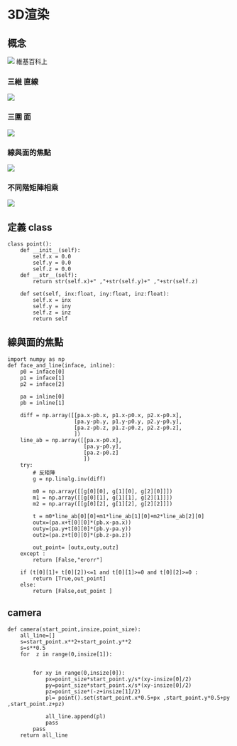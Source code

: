 # 3D渲染

## 概念
![](https://i.imgur.com/R4PPWy0.png)
維基百科上
### 三維 直線
![](https://i.imgur.com/XXLV3bz.png)
### 三圍 面
![](https://i.imgur.com/DBoWX4W.png)
### 線與面的焦點
![](https://i.imgur.com/M4mM21C.png)
### 不同階矩陣相乘
![](https://pic3.zhimg.com/v2-70870223f10b4e050fe324a9d3de18fa_b.jpg)
## 定義 class
```python=
class point():
    def __init__(self):
        self.x = 0.0
        self.y = 0.0
        self.z = 0.0
    def __str__(self):
        return str(self.x)+" ,"+str(self.y)+" ,"+str(self.z)

    def set(self, inx:float, iny:float, inz:float):
        self.x = inx
        self.y = iny
        self.z = inz
        return self

```
## 線與面的焦點
```python=
import numpy as np
def face_and_line(inface, inline):
    p0 = inface[0]
    p1 = inface[1]
    p2 = inface[2]

    pa = inline[0]
    pb = inline[1]

    diff = np.array([[pa.x-pb.x, p1.x-p0.x, p2.x-p0.x],
                     [pa.y-pb.y, p1.y-p0.y, p2.y-p0.y],
                     [pa.z-pb.z, p1.z-p0.z, p2.z-p0.z],
                     ])
    line_ab = np.array([[pa.x-p0.x],
                        [pa.y-p0.y],
                        [pa.z-p0.z]
                        ])
    try:
        # 反矩陣
        g = np.linalg.inv(diff)
        
        m0 = np.array([[g[0][0], g[1][0], g[2][0]]])
        m1 = np.array([[g[0][1], g[1][1], g[2][1]]])
        m2 = np.array([[g[0][2], g[1][2], g[2][2]]])

        t = m0*line_ab[0][0]+m1*line_ab[1][0]+m2*line_ab[2][0]
        outx=(pa.x+t[0][0]*(pb.x-pa.x))
        outy=(pa.y+t[0][0]*(pb.y-pa.y))
        outz=(pa.z+t[0][0]*(pb.z-pa.z))

        out_point= [outx,outy,outz]
    except :
        return [False,"erorr"]

    if (t[0][1]+ t[0][2])<=1 and t[0][1]>=0 and t[0][2]>=0 :
        return [True,out_point]
    else:
        return [False,out_point ]

```

## camera
```python=
def camera(start_point,insize,point_size):
    all_line=[]
    s=start_point.x**2+start_point.y**2
    s=s**0.5
    for  z in range(0,insize[1]):


        for xy in range(0,insize[0]):
            px=point_size*start_point.y/s*(xy-insize[0]/2)
            py=point_size*start_point.x/s*(xy-insize[0]/2)
            pz=point_size*(-z+insize[1]/2)
            pl= point().set(start_point.x*0.5+px ,start_point.y*0.5+py ,start_point.z+pz)

            all_line.append(pl)
            pass
        pass
    return all_line
```

